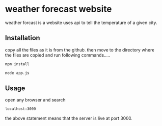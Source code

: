 # weather forecast website

weather forcast is a website uses api to tell the temperature of a given city.

## Installation

copy all the files as it is from the github. then move to the directory where the files are copied and run following commands.....

```bash
npm install
```
```bash
node app.js
```

## Usage

open any browser and search 
```bash
localhost:3000
```
the above statement means that the server is live at port 3000.
